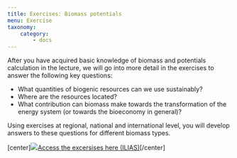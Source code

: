 ```yaml
---
title: Exercises: Biomass potentials
menu: Exercise
taxonomy:
    category:
        - docs
---
```


After you have acquired basic knowledge of biomass and potentials calculation in the lecture, we will go into more detail in the exercises to answer the following key questions:

- What quantities of biogenic resources can we use sustainably?
- Where are the resources located?
- What contribution can biomass make towards the transformation of the energy system (or towards the bioeconomy in general)?

Using exercises at regional, national and international level, you will develop answers to these questions for different biomass types. 

[center]<a href="https://ilias.opengeoedu.de/ilias/goto.php?target=crs_289&client_id=opengeoedu" markdown="1" target="_blank">![](/images/exercise.png?resize=200,200)Access the excersises here (ILIAS)</a>[/center]
